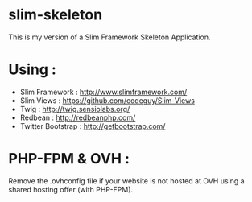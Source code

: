 slim-skeleton
=============
This is my version of a Slim Framework Skeleton Application.


Using :
=============
 * Slim Framework : http://www.slimframework.com/
 * Slim Views : https://github.com/codeguy/Slim-Views
 * Twig : http://twig.sensiolabs.org/
 * Redbean : http://redbeanphp.com/
 * Twitter Bootstrap : http://getbootstrap.com/


PHP-FPM & OVH :
=============
Remove the .ovhconfig file if your website is not hosted at OVH using a shared hosting offer (with PHP-FPM).